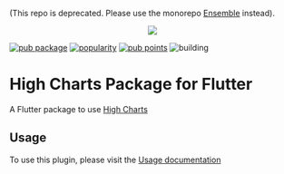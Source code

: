 (This repo is deprecated. Please use the monorepo [Ensemble](https://github.com/EnsembleUI/ensemble) instead).
<p align="center">
<img src="https://i.ibb.co/GnKh9tp/kisspng-highsoft-highcharts-data-visualization-technology-crisp-5b0bc0d5cc2c53-729988461527496917836.jpg" />
</p>


[![pub package](https://img.shields.io/pub/v/high_chart.svg?label=high_chart&color=blue)](https://pub.dev/packages/high_chart)
[![popularity](https://badges.bar/high_chart/popularity)](https://pub.dev/packages/high_chart/score)
[![pub points](https://badges.bar/high_chart/pub%20points)](https://pub.dev/packages/high_chart/score)
![building](https://github.com/senthilnasa/high_chart/workflows/build/badge.svg)


# High Charts Package for Flutter
A Flutter package to use [High Charts](https://www.highcharts.com/)

## Usage
To use this plugin, please visit the [Usage documentation](https://github.com/senthilnasa/high_chart/wiki)
